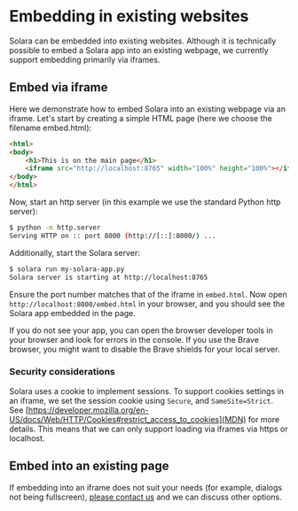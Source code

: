# Embedding in existing websites

Solara can be embedded into existing websites. Although it is technically possible to embed a Solara app into an existing webpage, we currently support embedding primarily via iframes.


## Embed via iframe

Here we demonstrate how to embed Solara into an existing webpage via an iframe. Let's start by creating a simple HTML page (here we choose the filename embed.html):

```html
<html>
<body>
    <h1>This is on the main page</h1>
    <iframe src="http://localhost:8765" width="100%" height="100%"></iframe>
</body>
</html>
```

Now, start an http server (in this example we use the standard Python http server):
```bash
$ python -m http.server
Serving HTTP on :: port 8000 (http://[::]:8000/) ...
```

Additionally, start the Solara server:

```bash
$ solara run my-solara-app.py
Solara server is starting at http://localhost:8765
```

Ensure the port number matches that of the iframe in `embed.html`. Now open `http://localhost:8000/embed.html` in your browser, and you should see the Solara app embedded in the page.

If you do not see your app, you can open the browser developer tools in your browser and look for errors in the console. If you use the Brave browser, you might want to disable the Brave shields for your local server.

### Security considerations

Solara uses a cookie to implement sessions. To support cookies settings in an iframe, we set the session cookie using `Secure`, and `SameSite=Strict`. See [https://developer.mozilla.org/en-US/docs/Web/HTTP/Cookies#restrict_access_to_cookies](MDN) for more details. This means that we can only support loading via iframes via https or localhost.


## Embed into an existing page

If embedding into an iframe does not suit your needs (for example, dialogs not being fullscreen), [please contact us](/contact) and we can discuss other options.
